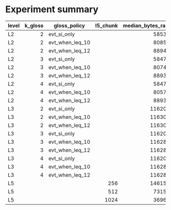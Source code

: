 # Experiment summary

| level | k_gloss | gloss_policy | l5_chunk | median_bytes_raw | median_bytes_gzip | n |
|---|---:|---|---:|---:|---:|---:|
| L2 | 2 | evt_si_only |  | 58538 | 6347 | 13 |
| L2 | 2 | evt_when_leq_10 |  | 80856 | 16836 | 13 |
| L2 | 2 | evt_when_leq_12 |  | 88946 | 20137 | 13 |
| L2 | 3 | evt_si_only |  | 58478 | 6313 | 13 |
| L2 | 3 | evt_when_leq_10 |  | 80749 | 16799 | 13 |
| L2 | 3 | evt_when_leq_12 |  | 88930 | 20133 | 13 |
| L2 | 4 | evt_si_only |  | 58478 | 6313 | 13 |
| L2 | 4 | evt_when_leq_10 |  | 80570 | 16716 | 13 |
| L2 | 4 | evt_when_leq_12 |  | 88930 | 20133 | 13 |
| L3 | 2 | evt_si_only |  | 116207 | 6446 | 13 |
| L3 | 2 | evt_when_leq_10 |  | 116300 | 6354 | 13 |
| L3 | 2 | evt_when_leq_12 |  | 116300 | 6354 | 13 |
| L3 | 3 | evt_si_only |  | 116203 | 6426 | 13 |
| L3 | 3 | evt_when_leq_10 |  | 116284 | 6338 | 13 |
| L3 | 3 | evt_when_leq_12 |  | 116284 | 6338 | 13 |
| L3 | 4 | evt_si_only |  | 116203 | 6426 | 13 |
| L3 | 4 | evt_when_leq_10 |  | 116284 | 6338 | 13 |
| L3 | 4 | evt_when_leq_12 |  | 116284 | 6338 | 13 |
| L5 |  |  | 256 | 146158 | 43227 | 13 |
| L5 |  |  | 512 | 73153 | 21901 | 13 |
| L5 |  |  | 1024 | 36961 | 11033 | 13 |
